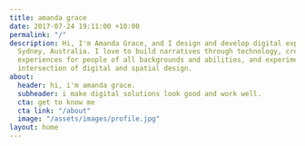 ```yaml
---
title: amanda grace
date: 2017-07-24 19:11:00 +10:00
permalink: "/"
description: Hi, I'm Amanda Grace, and I design and develop digital experiences in
  Sydney, Australia. I love to build narratives through technology, create accessible
  experiences for people of all backgrounds and abilities, and experiment with the
  intersection of digital and spatial design.
about:
  header: hi, i'm amanda grace.
  subheader: i make digital solutions look good and work well.
  cta: get to know me
  cta link: "/about"
  image: "/assets/images/profile.jpg"
layout: home
---
```

